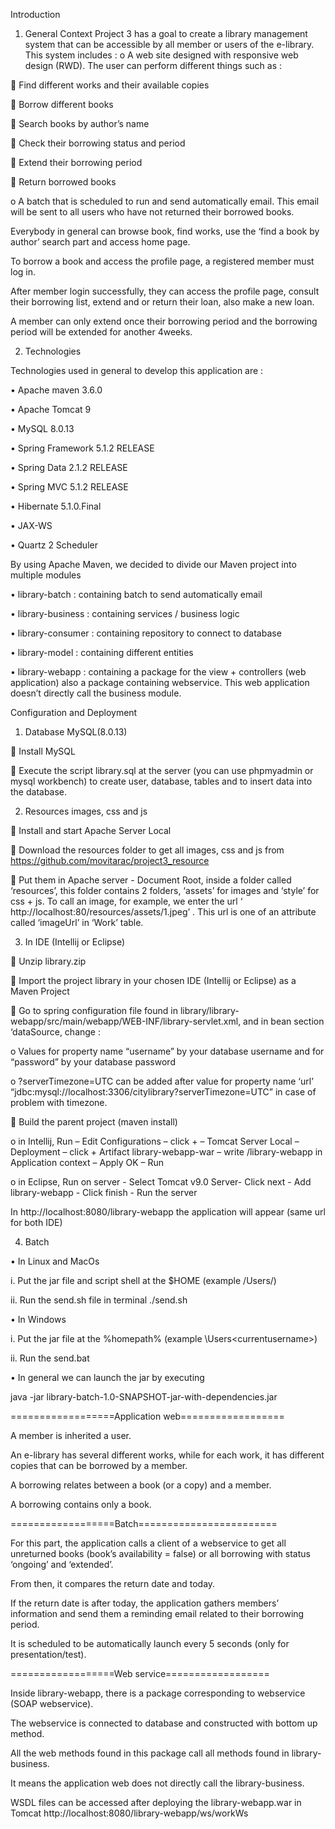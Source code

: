 Introduction
1.    General Context
Project 3 has a goal to create a library management system that can be accessible by all member or users of the e-library. This system includes :
o    A web site designed with responsive web design (RWD). The user can perform different things such as :

    Find different works and their available copies


    Borrow different books


    Search books by author’s name


    Check their borrowing status and period


    Extend their borrowing period


    Return borrowed books


o    A batch that is scheduled to run and send automatically email. This email will be sent to all users who have not returned their borrowed books. 


Everybody in general can browse book, find works, use the ‘find a book by author’ search part and access home page. 


To borrow a book and access the profile page, a registered member must log in.


After member login successfully, they can access the profile page, consult their borrowing list, extend and or return their loan, also make a new loan.


A member can only extend once their borrowing period and the borrowing period will be extended for another 4weeks. 

2.    Technologies

Technologies used in general to develop this application are :

•   Apache maven 3.6.0

•   Apache Tomcat 9

•   MySQL 8.0.13

•   Spring Framework 5.1.2 RELEASE

•   Spring Data 2.1.2 RELEASE

•   Spring MVC 5.1.2 RELEASE

•   Hibernate 5.1.0.Final

•	JAX-WS

•	Quartz 2 Scheduler




By using Apache Maven, we decided to divide our Maven project into multiple modules


•    library-batch       : containing batch to send automatically email

•    library-business    : containing services / business logic

•    library-consumer    : containing repository to connect to database

•    library-model       : containing different entities

•    library-webapp      : containing a package for the view + controllers (web application) 
also a package containing webservice. This web application doesn’t directly call the business module.


Configuration and Deployment

1.    Database MySQL(8.0.13)


	 Install MySQL


   Execute the script library.sql at the server (you can use phpmyadmin or mysql workbench) to create user, database, tables and to insert data into the database.


2.    Resources images, css and js


    Install and start Apache Server Local


    Download  the resources folder to get all images, css and js from https://github.com/movitarac/project3_resource   


    Put them in Apache server - Document Root, inside a folder called ‘resources’, this folder contains  2 folders, ‘assets’ for images and ‘style’ for css + js. To call an image, for example, we enter the url ‘ http://localhost:80/resources/assets/1.jpeg’ . This url is one of an attribute called ‘imageUrl’ in ‘Work’ table.



3.    In IDE (Intellij or Eclipse)

   Unzip library.zip 


   Import the project library in your chosen IDE (Intellij or Eclipse) as a Maven Project


   Go to spring configuration file found in library/library-webapp/src/main/webapp/WEB-INF/library-servlet.xml,  and in bean section ‘dataSource, change :

o     Values for property name “username” by your database username and for “password” by your database password

o    ?serverTimezone=UTC can be added after value for property name ‘url’
“jdbc:mysql://localhost:3306/citylibrary?serverTimezone=UTC” in case of problem with timezone.

   Build the parent project (maven install)

o    in Intellij, 
Run – Edit Configurations – click + – Tomcat Server Local – Deployment – click + Artifact library-webapp-war – write /library-webapp in Application context – Apply OK – Run


o    in Eclipse, 
Run on server - Select Tomcat v9.0 Server- Click next - Add library-webapp - Click finish - Run the server


In http://localhost:8080/library-webapp the application will appear (same url for both IDE)


4.    Batch 

•	In Linux and MacOs


i.	Put the jar file and script shell at the $HOME (example /Users/<currentusername>) 


ii.	Run the send.sh file in terminal ./send.sh


•	In Windows


i.	Put the jar file at the %homepath% (example \Users\<currentusername>)


ii.	Run the send.bat 


•	In general we can launch the jar by executing 


java -jar library-batch-1.0-SNAPSHOT-jar-with-dependencies.jar 



==================Application web==================

A member is inherited a user. 

An e-library has several different works, while for each work, it has different copies that can be borrowed by a member. 

A borrowing relates between a book (or a copy) and a member. 

A borrowing contains only a book.

==================Batch========================

For this part, the application calls a client of a webservice to get all unreturned books (book’s availability = false) or all borrowing with status ‘ongoing’ and ‘extended’. 

From then, it compares the return date and today. 

If the return date is after today, the application gathers members’ information and send them a reminding email related to their borrowing period. 

It is scheduled to be automatically launch every 5 seconds (only for presentation/test).

==================Web service==================

Inside library-webapp, there is a package corresponding to webservice (SOAP webservice). 


The webservice is connected to database and constructed with bottom up method. 


All the web methods found in this package call all methods found in library-business. 


It means the application web does not directly call the library-business.


WSDL files can be accessed after deploying the library-webapp.war in Tomcat http://localhost:8080/library-webapp/ws/workWs

